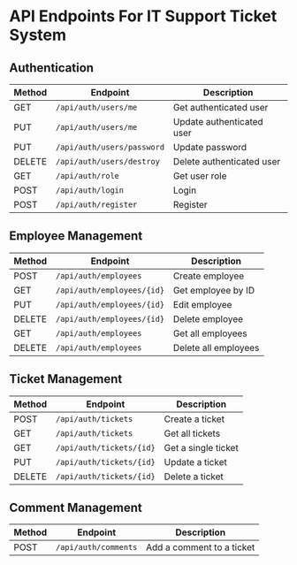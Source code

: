 # API Endpoints For IT Support Ticket System

## Authentication

| Method | Endpoint                   | Description               |
| ------ | -------------------------- | ------------------------- |
| GET    | `/api/auth/users/me`       | Get authenticated user    |
| PUT    | `/api/auth/users/me`       | Update authenticated user |
| PUT    | `/api/auth/users/password` | Update password           |
| DELETE | `/api/auth/users/destroy`  | Delete authenticated user |
| GET    | `/api/auth/role`           | Get user role             |
| POST   | `/api/auth/login`          | Login                     |
| POST   | `/api/auth/register`       | Register                  |

## Employee Management

| Method | Endpoint                   | Description         |
| ------ | -------------------------- | ------------------- |
| POST   | `/api/auth/employees`      | Create employee     |
| GET    | `/api/auth/employees/{id}` | Get employee by ID  |
| PUT    | `/api/auth/employees/{id}` | Edit employee       |
| DELETE | `/api/auth/employees/{id}` | Delete employee     |
| GET    | `/api/auth/employees`      | Get all employees   |
| DELETE | `/api/auth/employees`      | Delete all employees |

## Ticket Management

| Method | Endpoint                 | Description         |
| ------ | ------------------------ | ------------------- |
| POST   | `/api/auth/tickets`      | Create a ticket     |
| GET    | `/api/auth/tickets`      | Get all tickets     |
| GET    | `/api/auth/tickets/{id}` | Get a single ticket |
| PUT    | `/api/auth/tickets/{id}` | Update a ticket     |
| DELETE | `/api/auth/tickets/{id}` | Delete a ticket     |

## Comment Management

| Method | Endpoint             | Description               |
| ------ | -------------------- | ------------------------- |
| POST   | `/api/auth/comments` | Add a comment to a ticket |